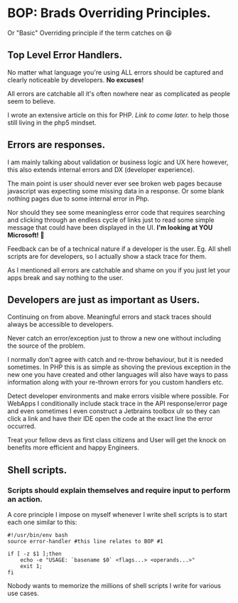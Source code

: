 # BOP: Brads Overriding Principles.
Or "Basic" Overriding principle if the term catches on 😆

## Top Level Error Handlers.
No matter what language you're using ALL errors should be captured
and clearly noticeable by developers. **No excuses!**

All errors are catchable all it's often nowhere near as complicated as people seem to believe.

I wrote an extensive article on this for PHP. _Link to come later._ to help those still living in the php5 mindset.

## Errors are responses.
I am mainly talking about validation or business logic and UX here however,
this also extends internal errors and DX (developer experience).

The main point is user should never ever see broken web pages because javascript was expecting some
missing data in a response. Or some blank nothing pages due to some internal error in Php.

Nor should they see some meaningless error code that requires searching and clicking through an
endless cycle of links just to read some simple message that could have been displayed in the UI.
**I'm looking at YOU Microsoft! 👀**

Feedback can be of a technical nature if a developer is the user.
Eg. All shell scripts are for developers, so I actually show a stack trace for them.

As I mentioned all errors are catchable and shame on you if you
just let your apps break and say nothing to the user.

## Developers are just as important as Users.
Continuing on from above. Meaningful errors and stack traces should always be accessible to developers.

Never catch an error/exception just to throw a new one without including the source of the problem.

I normally don't agree with catch and re-throw behaviour, but it is needed sometimes.
In PHP this is as simple as shoving the previous exception in the new one you have created and other languages will
also have ways to pass information along with your re-thrown errors for you custom handlers etc.

Detect developer environments and make errors visible where possible.
For WebApps I conditionally include stack trace in the API response/error page
and even sometimes I even construct a Jetbrains toolbox ulr so they can click a link and
have their IDE open the code at the exact line the error occurred.

Treat your fellow devs as first class citizens and User will get the knock on benefits more efficient
and happy Engineers.

## Shell scripts.
### Scripts should explain themselves and require input to perform an action.
A core principle I impose on myself whenever I write shell scripts is to start each one similar to this:
```shell
#!/usr/bin/env bash
source error-handler #this line relates to BOP #1

if [ -z $1 ];then
	echo -e "USAGE: `basename $0` <flags...> <operands...>"
	exit 1;
fi
```

Nobody wants to memorize the millions of shell scripts I write for various use cases.

